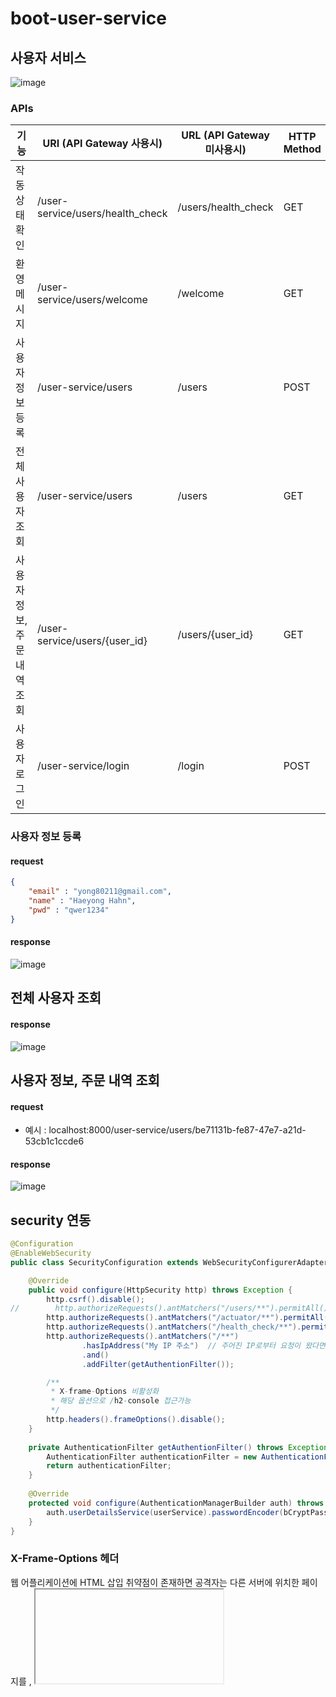 # boot-user-service
## 사용자 서비스
![image](https://user-images.githubusercontent.com/31242766/193811969-0d969c2f-e0d7-4cc2-8933-597192997429.png)
### APIs
|기능|URI (API Gateway 사용시)|URL (API Gateway 미사용시)|HTTP Method|
|----|------------------------|-------------------------|-----------|
|작동 상태 확인|/user-service/users/health_check|/users/health_check|GET|
|환영 메시지|/user-service/users/welcome|/welcome|GET|
|사용자 정보 등록|/user-service/users|/users|POST|
|전체 사용자 조회|/user-service/users|/users|GET|
|사용자 정보, 주문 내역 조회|/user-service/users/{user_id}|/users/{user_id}|GET|
|사용자 로그인|/user-service/login|/login|POST|

### 사용자 정보 등록 
#### request 
```json
{
    "email" : "yong80211@gmail.com",
    "name" : "Haeyong Hahn",
    "pwd" : "qwer1234"
}
```
#### response
![image](https://user-images.githubusercontent.com/31242766/193813545-269e2a08-7fa4-43b4-b2ee-bf9f6ffe79ed.png)

## 전체 사용자 조회
#### response
![image](https://user-images.githubusercontent.com/31242766/194300792-488820e5-459e-4dc3-bd24-e679870fed37.png)

## 사용자 정보, 주문 내역 조회
#### request
- 예시 : localhost:8000/user-service/users/be71131b-fe87-47e7-a21d-53cb1c1ccde6
#### response
![image](https://user-images.githubusercontent.com/31242766/194301354-f4786e1d-1657-4b07-a105-a2454690e0da.png)

## security 연동
```java
@Configuration
@EnableWebSecurity
public class SecurityConfiguration extends WebSecurityConfigurerAdapter {

    @Override
    public void configure(HttpSecurity http) throws Exception {
        http.csrf().disable();
//        http.authorizeRequests().antMatchers("/users/**").permitAll();
        http.authorizeRequests().antMatchers("/actuator/**").permitAll();       
        http.authorizeRequests().antMatchers("/health_check/**").permitAll();   
        http.authorizeRequests().antMatchers("/**")                             
                .hasIpAddress("My IP 주소")  // 주어진 IP로부터 요청이 왔다면 접근을 허용한다.
                .and()
                .addFilter(getAuthentionFilter());

        /**
         * X-frame-Options 비활성화
         * 해당 옵션으로 /h2-console 접근가능
         */
        http.headers().frameOptions().disable();
    }
    
    private AuthenticationFilter getAuthentionFilter() throws Exception {
        AuthenticationFilter authenticationFilter = new AuthenticationFilter(authenticationManager(), userService, env);
        return authenticationFilter;
    }
    
    @Override
    protected void configure(AuthenticationManagerBuilder auth) throws Exception {
        auth.userDetailsService(userService).passwordEncoder(bCryptPasswordEncoder);
    }
}
```
### X-Frame-Options 헤더
웹 어플리케이션에 HTML 삽입 취약점이 존재하면 공격자는 다른 서버에 위치한 페이지를 <frame>, <iframe>, <object> 등으로 삽입하여 다양한 공격에 사용할 수 있다. 피해자의 입장에서는 링크를 눌렀을 때 의도했던 것과는 다른 동작을 하게 한다하여 이를 `클릭재킹(Clickjacking)`이라 부른다. 웹 페이지를 공격에 필요한 형태로 조작하기 때문에 "사용자 인터페이스 덧씌우기"(User Interface redress) 공격이라고도 부른다.   
    
이런 공격을 다른 웹 브라우저가 일부 해결해줄 수 있는 방안이 "X-Frame-Options" 헤더이다. 이 헤더의 값은 `DENY` `SAMEORGIN` `ALLOW-FROM origin` 을 가질 수 있다.
- DENY : 이 홈페이지는 다른 홈페이지에서 표시할 수 없다.
- SAMEORIGIN : 이 홈페이지는 동일한 도메인의 페이지 내에서만 표시할 수 있다.
- ALLOW-FROM origin : 이 홈페이지는 origin 도메인의 페이지에서 포함하는 것을 허용한다.
    
예를 들어, <iframe>내에 표시되는 것을 허용하지 않을 경우에는 `DENY`, 같은 홈페이지 내부에서만 허용할 경우에는 `SAMEORGIN`, 일부 다른 사이트의 페이지 내에서 표시되는 것을 허용해야 한다면 `ALLOW-FROM origin`을 사용할 수 있다. 다만 `ALLOW-FROM origin`의 경우에는 웹 브라우저에 따라서는 지원하지 않는 경우도 있다.

### 인증
![image](https://user-images.githubusercontent.com/31242766/194869378-42fccacf-9a89-44ee-8ddd-43f9284dc3c8.png)

#### AuthenticationFilter
Spring Security 를 이용한 로그인 요청 발생 시 UsernamePasswordAuthenticationFilter 상속받아 작업을 처리해주는 Custom Filter 클래스이다.
- `attemptAuthentication` `successfulAuthentication` 를 구현

#### loadUserByUsername
사용자의 정보를 담을 객체를 만들고 DB에서 유저 정보를 직접 가져와서 확인해야 한다. `UserDetailsService` 인터페이스에는 DB에서 유저 정보를 불러오는 중요한 메소드가 존재한다. 바로 `loadUserByUsername()` 메소드이다. 이 메소드에서 유저 정보를 불러오는 작업을 하면 된다. `UserDetailsService` 인터페이스를 구현하면 `loadUserByUsername()` 메소드가 오버라이드 될 것이다. 여기에서 사용자의 정보를 가져오면 된다. 가져온 사용자의 정보를 유/무에 따라 예외와 사용자 정보를 리턴하면 된다.

#### request
```json
{
    "email" : "youg1322@naver.com",
    "password" : "qwer1234"
}
```
#### response
![image](https://user-images.githubusercontent.com/31242766/194865470-02146e4a-d774-484f-b578-f1942f618c00.png)

### 인가
![image](https://user-images.githubusercontent.com/31242766/194882645-39bd5c37-e344-403f-8ebf-51c5d1056ad7.png)

최초에 사용자가 로그인하면 JWT 토큰을 발급한다. 사용자가 `로그인` 시점 및 `회원가입` 시점에는 JWT 토큰이 없기 때문에 게이트웨이에서 JWT 를 검증하지 않는다. 이후 사용자는 서버의 API 를 호출하기 위해서 헤더에 정보를 입력한다. 각각의 마이크로서비스들이 JWT 토큰을 검증하는 것이 아니라 게이트웨이에서 검증을 마치고 검증된 요청만 마이크로서비스로 전달한다. 

#### Routes 정보
```yml
...
- id: user-service
  uri: lb://USER-SERVICE
  predicates:
    - Path=/user-service/login
    - Method=POST
  filters:
    - RemoveRequestHeader=Cookie
    - RewritePath=/user-service/(?<segment>.*), /${segment}
- id: user-service
  uri: lb://USER-SERVICE
  predicates:
    - Path=/user-service/users
    - Method=POST
  filters:
    - RemoveRequestHeader=Cookie
    - RewritePath=/user-service/(?<segment>.*), /${segment}
- id: user-service
  uri: lb://USER-SERVICE
  predicates:
    - Path=/user-service/**
    - Method=GET
  filters:
    - RemoveRequestHeader=Cookie
    - RewritePath=/user-service/(?<segment>.*), /${segment}
    - AuthorizationHeaderFilter
...
```
#### AuthorizationHeaderFilter
API 요청 정보에서 JWT 토큰 및 정보를 검증하는 Custom Filter 클래스이다.

## 출처
https://webhack.dynu.net/?idx=20161117.003&print=friendly     
https://to-dy.tistory.com/86      
https://cheese10yun.github.io/spring-cloud-gateway/
